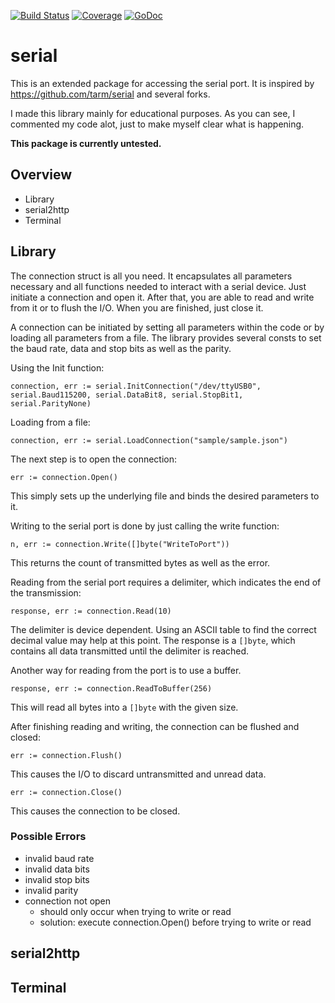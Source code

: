 [![Build Status](https://travis-ci.org/r00ky/serial.svg?branch=master)](https://travis-ci.org/r00ky/serial)
[![Coverage](http://gocover.io/github.com/r00ky/serial?0)](http://gocover.io/github.com/r00ky/serial)
[![GoDoc](https://godoc.org/github.com/r00ky/serial?status.svg)](https://godoc.org/github.com/r00ky/serial)

# serial

This is an extended package for accessing the serial port.
It is inspired by https://github.com/tarm/serial and several forks.

I made this library mainly for educational purposes.
As you can see, I commented my code alot, just to make myself clear what is happening.

**This package is currently untested.**

## Overview

* Library
* serial2http
* Terminal

## Library

The connection struct is all you need. It encapsulates all parameters necessary
and all functions needed to interact with a serial device. Just initiate a connection and open it.
After that, you are able to read and write from it or to flush the I/O. When you are finished, just close it.

A connection can be initiated by setting all parameters within the code or by loading all parameters from a file.
The library provides several consts to set the baud rate, data and stop bits as well as the parity.

Using the Init function:

`connection, err := serial.InitConnection("/dev/ttyUSB0", serial.Baud115200, serial.DataBit8, serial.StopBit1, serial.ParityNone)`

Loading from a file:

`connection, err := serial.LoadConnection("sample/sample.json")`

The next step is to open the connection:

`err := connection.Open()`

This simply sets up the underlying file and binds the desired parameters to it.

Writing to the serial port is done by just calling the write function:

`n, err := connection.Write([]byte("WriteToPort"))`

This returns the count of transmitted bytes as well as the error.

Reading from the serial port requires a delimiter, which indicates the end of the transmission:

`response, err := connection.Read(10)`

The delimiter is device dependent. Using an ASCII table to find the correct decimal value may help at this point.
The response is a `[]byte`, which contains all data transmitted until the delimiter is reached.

Another way for reading from the port is to use a buffer.

`response, err := connection.ReadToBuffer(256)`

This will read all bytes into a `[]byte` with the given size.

After finishing reading and writing, the connection can be flushed and closed:

`err := connection.Flush()`

This causes the I/O to discard untransmitted and unread data.

`err := connection.Close()`

This causes the connection to be closed.

### Possible Errors

* invalid baud rate
* invalid data bits
* invalid stop bits
* invalid parity
* connection not open
  * should only occur when trying to write or read
  * solution: execute connection.Open() before trying to write or read

## serial2http

## Terminal
